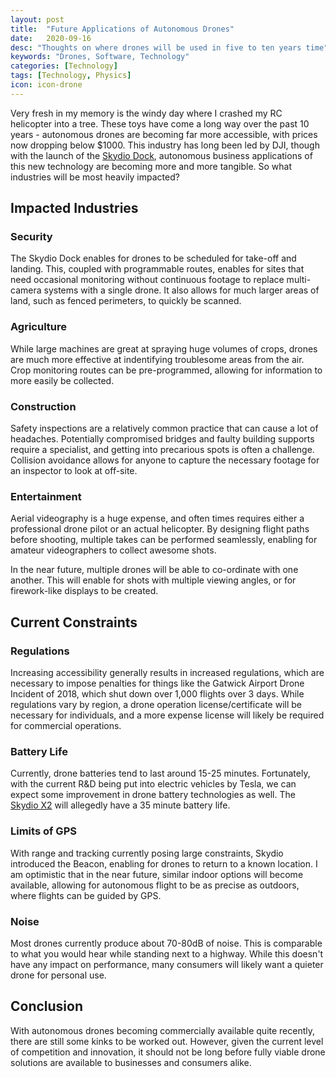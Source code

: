 ```yaml
---
layout: post
title:  "Future Applications of Autonomous Drones"
date:   2020-09-16
desc: "Thoughts on where drones will be used in five to ten years time"
keywords: "Drones, Software, Technology"
categories: [Technology]
tags: [Technology, Physics]
icon: icon-drone
---
```

Very fresh in my memory is the windy day where I crashed my RC helicopter into a tree. These toys have come a long way over the past 10 years - autonomous drones are becoming far more accessible, with prices now dropping below $1000. This industry has long been led by DJI, though with the launch of the [Skydio Dock](https://www.skydio.com/pages/skydio-dock), autonomous business applications of this new technology are becoming more and more tangible. So what industries will be most heavily impacted?

## Impacted Industries

### Security

The Skydio Dock enables for drones to be scheduled for take-off and landing. This, coupled with programmable routes, enables for sites that need occasional monitoring without continuous footage to replace multi-camera systems with a single drone. It also allows for much larger areas of land, such as fenced perimeters, to quickly be scanned.


### Agriculture

While large machines are great at spraying huge volumes of crops, drones are much more effective at indentifying troublesome areas from the air. Crop monitoring routes can be pre-programmed, allowing for information to more easily be collected.

### Construction

Safety inspections are a relatively common practice that can cause a lot of headaches. Potentially compromised bridges and faulty building supports require a specialist, and getting into precarious spots is often a challenge. Collision avoidance allows for anyone to capture the necessary footage for an inspector to look at off-site.

### Entertainment

Aerial videography is a huge expense, and often times requires either a professional drone pilot or an actual helicopter. By designing flight paths before shooting, multiple takes can be performed seamlessly, enabling for amateur videographers to collect awesome shots.

In the near future, multiple drones will be able to co-ordinate with one another. This will enable for shots with multiple viewing angles, or for firework-like displays to be created.


## Current Constraints

### Regulations
Increasing accessibility generally results in increased regulations, which are necessary to impose penalties for things like the Gatwick Airport Drone Incident of 2018, which shut down over 1,000 flights over 3 days. While regulations vary by region, a drone operation license/certificate will be necessary for individuals, and a more expense license will likely be required for commercial operations.

### Battery Life
Currently, drone batteries tend to last around 15-25 minutes. Fortunately, with the current R&D being put into electric vehicles by Tesla, we can expect some improvement in drone battery technologies as well. The [Skydio X2](https://www.skydio.com/pages/skydio-x2) will allegedly have a 35 minute battery life.

### Limits of GPS
With range and tracking currently posing large constraints, Skydio introduced the Beacon, enabling for drones to return to a known location. I am optimistic that in the near future, similar indoor options will become available, allowing for autonomous flight to be as precise as outdoors, where flights can be guided by GPS.

### Noise
Most drones currently produce about 70-80dB of noise. This is comparable to what you would hear while standing next to a highway. While this doesn't have any impact on performance, many consumers will likely want a quieter drone for personal use.

## Conclusion
With autonomous drones becoming commercially available quite recently, there are still some kinks to be worked out. However, given the current level of competition and innovation, it should not be long before fully viable drone solutions are available to businesses and consumers alike.